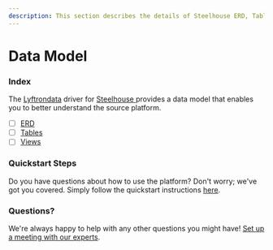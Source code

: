 ```yaml
---
description: This section describes the details of Steelhouse ERD, Tables, and Views.
---
```


# Data Model

### Index

The  [Lyftrondata](https://www.lyftrondata.com/) driver for [Steelhouse](https://www.lyftrondata.com/integration/steelhouse/)[ ](https://www.lyftrondata.com/integration/steelhouse/)provides a data model that enables you to better understand the source platform.

* [ ] [ERD](../../../marketing-analytics/steelhouse/data-model/erd.md)
* [ ] [Tables](../../../marketing-analytics/steelhouse/data-model/tables.md)
* [ ] [Views](../../../marketing-analytics/steelhouse/data-model/views.md)

### Quickstart Steps

Do you have questions about how to use the platform? Don't worry; we've got you covered. Simply follow the quickstart instructions [here](../../../../quickstart-steps.md).

### Questions? <a href="#questions" id="questions"></a>

We're always happy to help with any other questions you might have! [Set up a meeting with our experts](https://www.lyftrondata.com/book-a-meeting/).

